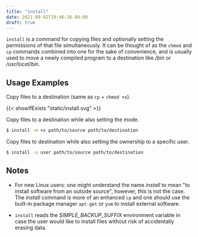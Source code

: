 ```yaml
---
title: "install"
date: 2021-09-02T19:46:26-04:00
draft: true
---
```


`install` is a command for copying files and optionally setting the permissions
of that file simultaneously. It can be thought of as the `chmod` and `cp`
commands combined into one for the sake of convenience, and is usually used to
move a newly compiled program to a destination like _/bin_ or _/usr/local/bin_.

## Usage Examples

Copy files to a destination (same as `cp` + `chmod +x`).

{{< showIfExists "static/install.svg" >}}

Copy files to a destination while also setting the mode.

```bash
$ install -m +x path/to/source path/to/destination
```

Copy files to destination while also setting the ownership to a specific user.

```bash
$ install -o user path/to/source path/to/destination
```

## Notes

- For new Linux users: one might understand the name _install_ to mean "to
  install software from an outside source", however, this is not the case. The
  _install_ command is more of an enhanced `cp` and one should use the built-in
  package manager `apt-get` or `yum` to install external software.

- `install` reads the _SIMPLE_BACKUP_SUFFIX_ environment variable in case the
  user would like to install files without risk of accidentally erasing data.
